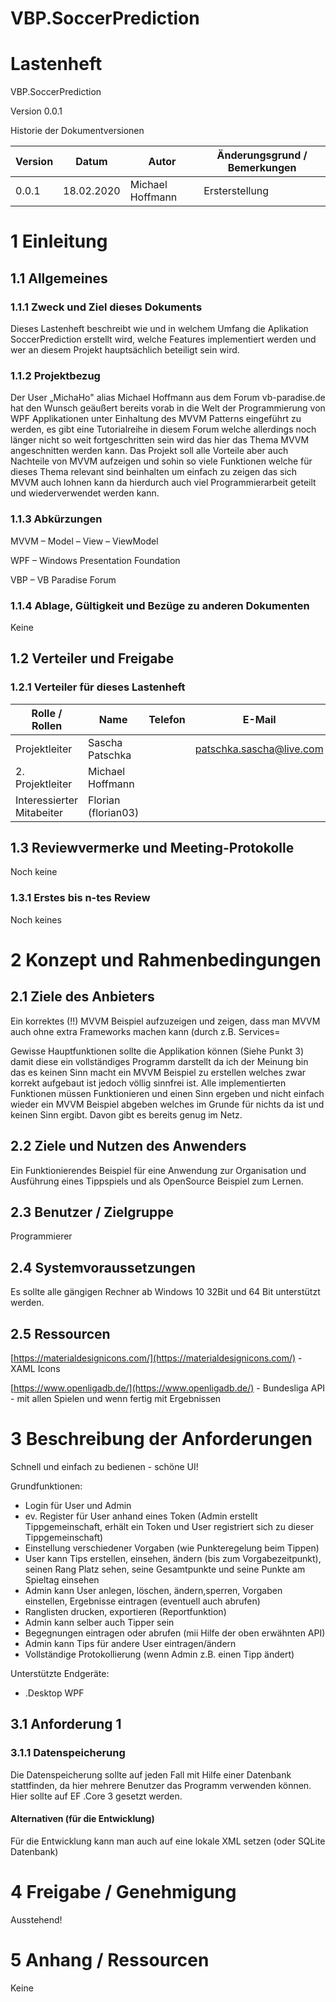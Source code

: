 # VBP.SoccerPrediction

# Lastenheft

VBP.SoccerPrediction

Version 0.0.1

Historie der Dokumentversionen

| Version | Datum | Autor | Änderungsgrund / Bemerkungen |
| --- | --- | --- | --- |
| 0.0.1 | 18.02.2020 | Michael Hoffmann | Ersterstellung |

# 1 Einleitung

## 1.1 Allgemeines

### 1.1.1 Zweck und Ziel dieses Dokuments

Dieses Lastenheft beschreibt wie und in welchem Umfang die Aplikation SoccerPrediction erstellt wird, welche Features implementiert werden und wer an diesem Projekt hauptsächlich beteiligt sein wird.

### 1.1.2 Projektbezug

Der User „MichaHo&quot; alias Michael Hoffmann aus dem Forum vb-paradise.de hat den Wunsch geäußert bereits vorab in die Welt der Programmierung von WPF Applikationen unter Einhaltung des MVVM Patterns eingeführt zu werden, es gibt eine Tutorialreihe in diesem Forum welche allerdings noch länger nicht so weit fortgeschritten sein wird das hier das Thema MVVM angeschnitten werden kann. Das Projekt soll alle Vorteile aber auch Nachteile von MVVM aufzeigen und sohin so viele Funktionen welche für dieses Thema relevant sind beinhalten um einfach zu zeigen das sich MVVM auch lohnen kann da hierdurch auch viel Programmierarbeit geteilt und wiederverwendet werden kann.

### 1.1.3 Abkürzungen

MVVM – Model – View – ViewModel

WPF – Windows Presentation Foundation

VBP – VB Paradise Forum

### 1.1.4 Ablage, Gültigkeit und Bezüge zu anderen Dokumenten

Keine

## 1.2 Verteiler und Freigabe

### 1.2.1 Verteiler für dieses Lastenheft

| Rolle / Rollen | Name | Telefon | E-Mail | Bemerkungen |
| --- | --- | --- | --- | --- |
| Projektleiter | Sascha Patschka |   | [patschka.sascha@live.com](mailto:patschka.sascha@live.com) |   |
| 2. Projektleiter | Michael Hoffmann |   |   |   |
| Interessierter Mitabeiter | Florian (florian03) |   |   |   |

## 1.3 Reviewvermerke und Meeting-Protokolle

Noch keine

### 1.3.1 Erstes bis n-tes Review

Noch keines

# 2 Konzept und Rahmenbedingungen

## 2.1 Ziele des Anbieters

Ein korrektes (!!) MVVM Beispiel aufzuzeigen und zeigen, dass man MVVM auch ohne extra Frameworks machen kann (durch z.B. Services=

Gewisse Hauptfunktionen sollte die Applikation können (Siehe Punkt 3) damit diese ein vollständiges Programm darstellt da ich der Meinung bin das es keinen Sinn macht ein MVVM Beispiel zu erstellen welches zwar korrekt aufgebaut ist jedoch völlig sinnfrei ist. Alle implementierten Funktionen müssen Funktionieren und einen Sinn ergeben und nicht einfach wieder ein MVVM Beispiel abgeben welches im Grunde für nichts da ist und keinen Sinn ergibt. Davon gibt es bereits genug im Netz.

## 2.2 Ziele und Nutzen des Anwenders

Ein Funktionierendes Beispiel für eine Anwendung zur Organisation und Ausführung eines Tippspiels und als OpenSource Beispiel zum Lernen.

## 2.3 Benutzer / Zielgruppe

Programmierer

## 2.4 Systemvoraussetzungen

Es sollte alle gängigen Rechner ab Windows 10 32Bit und 64 Bit unterstützt werden.

## 2.5 Ressourcen

[https://materialdesignicons.com/](https://materialdesignicons.com/) - XAML Icons

[https://www.openligadb.de/](https://www.openligadb.de/) - Bundesliga API - mit allen Spielen und wenn fertig mit Ergebnissen

# 3 Beschreibung der Anforderungen

Schnell und einfach zu bedienen - schöne UI!

Grundfunktionen:

- Login für User und Admin
- ev. Register für User anhand eines Token (Admin erstellt Tippgemeinschaft, erhält ein Token und User registriert sich zu dieser Tippgemeinschaft)
- Einstellung verschiedener Vorgaben (wie Punkteregelung beim Tippen)
- User kann Tips erstellen, einsehen, ändern (bis zum Vorgabezeitpunkt), seinen Rang Platz sehen, seine Gesamtpunkte und seine Punkte am Spieltag einsehen
- Admin kann User anlegen, löschen, ändern,sperren, Vorgaben einstellen, Ergebnisse eintragen (eventuell auch abrufen)
- Ranglisten drucken, exportieren (Reportfunktion)
- Admin kann selber auch Tipper sein
- Begegnungen eintragen oder abrufen (mii Hilfe der oben erwähnten API)
- Admin kann Tips für andere User eintragen/ändern
- Vollständige Protokollierung (wenn Admin z.B. einen Tipp ändert)

Unterstützte Endgeräte:

- .Desktop WPF

## 3.1 Anforderung 1

### 3.1.1 Datenspeicherung

Die Datenspeicherung sollte auf jeden Fall mit Hilfe einer Datenbank stattfinden, da hier mehrere Benutzer das Programm verwenden können.
Hier sollte auf EF .Core 3 gesetzt werden.

#### Alternativen (für die Entwicklung)
Für die Entwicklung kann man auch auf eine lokale XML setzen (oder SQLite Datenbank)

# 4 Freigabe / Genehmigung

Ausstehend!

# 5 Anhang / Ressourcen

Keine
